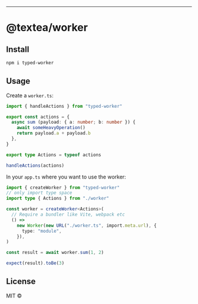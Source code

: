 ---

# @textea/worker

## Install

```bash
npm i typed-worker
```

## Usage

Create a `worker.ts`:

```ts
import { handleActions } from "typed-worker"

export const actions = {
  async sum (payload: { a: number; b: number }) {
    await someHeavyOperation()
    return payload.a + payload.b
  },
}

export type Actions = typeof actions

handleActions(actions)
```

In your `app.ts` where you want to use the worker:

```ts
import { createWorker } from "typed-worker"
// only import type space
import type { Actions } from "./worker"

const worker = createWorker<Actions>(
  // Require a bundler like Vite, webpack etc
  () =>
    new Worker(new URL("./worker.ts", import.meta.url), {
      type: "module",
    }),
)

const result = await worker.sum(1, 2)

expect(result).toBe(3)
```

## License

MIT &copy;
